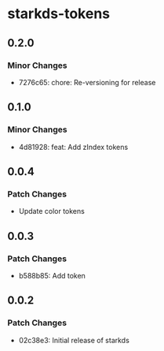 # starkds-tokens

## 0.2.0

### Minor Changes

- 7276c65: chore: Re-versioning for release

## 0.1.0

### Minor Changes

- 4d81928: feat: Add zIndex tokens

## 0.0.4

### Patch Changes

- Update color tokens

## 0.0.3

### Patch Changes

- b588b85: Add token

## 0.0.2

### Patch Changes

- 02c38e3: Initial release of starkds
